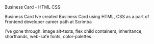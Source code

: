 Business Card - HTML CSS

Business Card
Ive created Business Card using HTML, CSS as a part of Frontend developer career path at Scrimba

I've gone through:
image alt-texts,
flex child containers,
inheritance,
shorthands,
web-safe fonts,
color-palettes.
